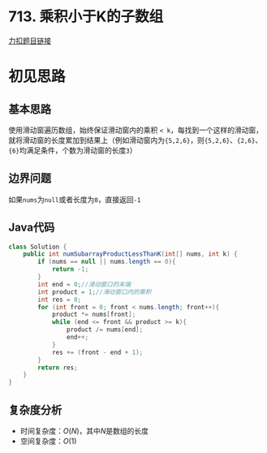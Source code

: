 # 713. 乘积小于K的子数组

[力扣题目链接](https://leetcode-cn.com/problems/subarray-product-less-than-k/)


# 初见思路

## 基本思路
使用滑动窗遍历数组，始终保证滑动窗内的乘积 `< k`，每找到一个这样的滑动窗，就将滑动窗的长度累加到结果上（例如滑动窗内为`{5,2,6}`，则`{5,2,6}`、`{2,6}`、`{6}`均满足条件，个数为滑动窗的长度`3`）

## 边界问题

如果`nums`为`null`或者长度为`0`，直接返回`-1`

## Java代码
```java
class Solution {
    public int numSubarrayProductLessThanK(int[] nums, int k) {
        if (nums == null || nums.length == 0){
            return -1;
        }
        int end = 0;//滑动窗口的末端
        int product = 1;//滑动窗口内的乘积
        int res = 0;
        for (int front = 0; front < nums.length; front++){
            product *= nums[front];
            while (end <= front && product >= k){
                product /= nums[end];
                end++;
            }
            res += (front - end + 1);
        }
        return res;
    }
}
```

## 复杂度分析
- 时间复杂度：$O(N)$，其中$N$是数组的长度
- 空间复杂度：$O(1)$